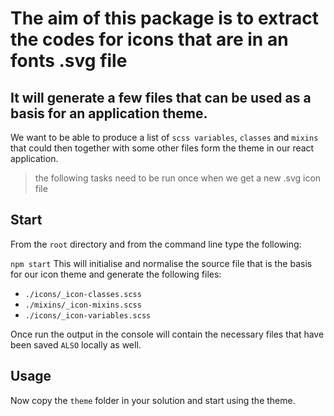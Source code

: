 # The aim of this package is to extract the codes for icons that are in an fonts .svg file
## It will generate a few files that can be used as a basis for an application theme.

We want to be able to produce a list of `scss variables`, `classes` and `mixins` 
that could then together with some other files form the theme in our react application.

> the following tasks need to be run once when we get a new .svg icon file

## Start

From the `root` directory and from the command line type the following:

`npm start` This will initialise and normalise the source file that is the basis for our icon theme and generate the following files:

- `./icons/_icon-classes.scss`
- `./mixins/_icon-mixins.scss`
- `./icons/_icon-variables.scss`

Once run the output in the console will contain the necessary files that have been saved `ALSO` locally as well.

## Usage 

Now copy the `theme` folder in your solution and start using the theme.
